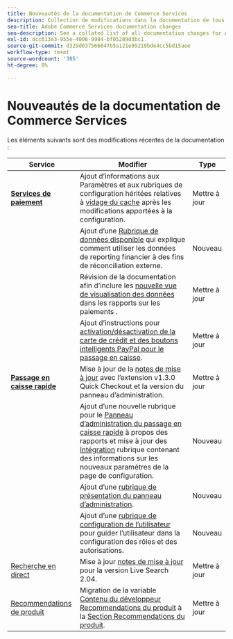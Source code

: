 ```yaml
---
title: Nouveautés de la documentation de Commerce Services
description: Collection de modifications dans la documentation de tous les services de commerce
seo-title: Adobe Commerce Services documentation changes
seo-description: See a collated list of all documentation changes for Adobe Commerce Services and integration services.
exl-id: dcc613e3-955e-4006-9984-bf05289d3bc1
source-git-commit: d329d037566647b5a121e99219bde4cc5bd15aee
workflow-type: tm+mt
source-wordcount: '305'
ht-degree: 0%

---
```


# Nouveautés de la documentation de Commerce Services

Les éléments suivants sont des modifications récentes de la documentation :

| Service | Modifier | Type |
|  ---  |  ---  |  ---  |
| [**Services de paiement**](https://experienceleague.adobe.com/docs/commerce-merchant-services/payment-services/guide-overview.html) | Ajout d’informations aux Paramètres et aux rubriques de configuration héritées relatives à [vidage du cache](https://experienceleague.adobe.com/docs/commerce-merchant-services/payment-services/configure/settings.html#flush-the-cache) après les modifications apportées à la configuration.<!--PAY-3750 --> | Mettre à jour |
|  | Ajout d’une [Rubrique de données disponible](https://experienceleague.adobe.com/docs/commerce-merchant-services/payment-services/reporting/data.html) qui explique comment utiliser les données de reporting financier à des fins de réconciliation externe. | Nouveau |
|  | Révision de la documentation afin d’inclure les [nouvelle vue de visualisation des données](https://experienceleague.adobe.com/docs/commerce-merchant-services/payment-services/reporting/payouts.html#payouts-data-visualization-view) dans les rapports sur les paiements . | Mettre à jour |
|  | Ajout d’instructions pour [activation/désactivation de la carte de crédit et des boutons intelligents PayPal pour le passage en caisse](https://experienceleague.adobe.com/docs/commerce-merchant-services/payment-services/configure/settings.html#configure-payment-options). | Mettre à jour |
| [**Passage en caisse rapide**](https://experienceleague.adobe.com/docs/commerce-merchant-services/quick-checkout/overview.html) | Mise à jour de la [notes de mise à jour](https://experienceleague.adobe.com/docs/commerce-merchant-services/quick-checkout/release-notes.html) avec l’extension v1.3.0 Quick Checkout et la version du panneau d’administration.<!-- BOLT-293 --> | Mettre à jour |
|  | Ajout d’une nouvelle rubrique pour le [Panneau d’administration du passage en caisse rapide](https://experienceleague.adobe.com/docs/commerce-merchant-services/quick-checkout/getting-started/quick-checkout-admin-panel/admin-panel.html) à propos des rapports et mise à jour des [Intégration](https://experienceleague.adobe.com/docs/commerce-merchant-services/quick-checkout/getting-started/onboarding.html?lang=en) rubrique contenant des informations sur les nouveaux paramètres de la page de configuration.<!-- BOLT-459 --> | Nouveau |
|  | Ajout d’une [rubrique de présentation du panneau d’administration](https://experienceleague.adobe.com/docs/commerce-merchant-services/quick-checkout/getting-started/quick-checkout-admin-panel/admin-panel.html). | Nouveau |
|  | Ajout d’une [rubrique de configuration de l’utilisateur](https://experienceleague.adobe.com/docs/commerce-merchant-services/quick-checkout/getting-started/quick-checkout-admin-panel/user-roles-setup.html) pour guider l’utilisateur dans la configuration des rôles et des autorisations. | Nouveau |
| [Recherche en direct](https://experienceleague.adobe.com/docs/commerce-merchant-services/live-search/guide-overview.html) | Mise à jour [notes de mise à jour](https://experienceleague.adobe.com/docs/commerce-merchant-services/live-search/release-notes.html) pour la version Live Search 2.04. | Mettre à jour |
| [Recommendations de produit](https://experienceleague.adobe.com/docs/commerce-merchant-services/product-recommendations/guide-overview.html) | Migration de la variable [Contenu du développeur Recommendations du produit](https://devdocs.magento.com/recommendations/product-recs.html) à la [Section Recommendations du produit](https://experienceleague.adobe.com/docs/commerce-merchant-services/product-recommendations/admin/create.html). <!-- COMDOX-227 --> | Mettre à jour |
